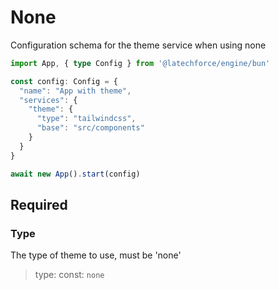 # None

Configuration schema for the theme service when using none

```ts
import App, { type Config } from '@latechforce/engine/bun'

const config: Config = {
  "name": "App with theme",
  "services": {
    "theme": {
      "type": "tailwindcss",
      "base": "src/components"
    }
  }
}

await new App().start(config)
```
## Required

### Type

The type of theme to use, must be 'none'
>type: const: `none`


